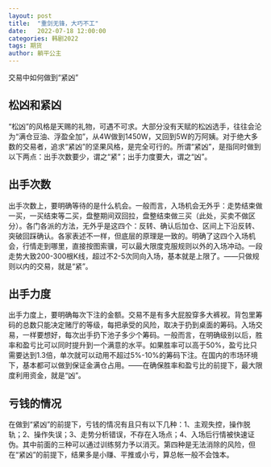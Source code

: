 ```yaml
---
layout: post
title:  "重剑无锋，大巧不工"
date:   2022-07-18 12:00:00
categories: 韩剧2022
tags: 期货
author: 躺平公主
---
```


交易中如何做到“紧凶”
## 松凶和紧凶
“松凶”的风格是天赐的礼物，可遇不可求。大部分没有天赋的松凶选手，往往会沦为“满仓豆油、浮盈全加”，从4W做到1450W，又回到5W的万阿姨。对于绝大多数的交易者，追求“紧凶”的坚果风格，是完全可行的。所谓“紧凶”，是指同时做到以下两点：出手次数要少，谓之“紧”；出手力度要大，谓之“凶”。
## 出手次数
出手次数上，要明确等待的是什么机会。一般而言，入场机会无外乎：走势结束做一买，一买结束等二买，盘整期间双回拉，盘整结束做三买（此处，买卖不做区分）。各门各派的方法，无外乎是这四个：反转、确认后加仓、区间上下沿反转、突破回踩确认。各家表述不一样，但底层的原理是一致的。明确了这四个入场机会，行情走到哪里，直接按图索骥，可以最大限度克服规则以外的入场冲动。一段走势大致200-300根K线，超过不2-5次同向入场，基本就是上限了。——只做规则以内的交易，就是“紧”。
## 出手力度
出手力度上，要明确每次下注的金额。交易不是有多大屁股穿多大裤衩。背包里筹码的总数只能决定赌厅的等级，每把承受的风险，取决于扔到桌面的筹码。入场交易，一样要想好，每次出手扔下池子多少个筹码。一般而言，在明确级别以后，胜率和盈亏比可以同时提升到一个满意的水平。如果胜率可以高于50%，盈亏比只需要达到1.3倍，单次就可以动用不超过5%-10%的筹码下注。在国内的市场环境下，基本都可以做到保证金满仓占用。——在确保胜率和盈亏比的前提下，最大限度利用资金，就是“凶”。
## 亏钱的情况
在做到“紧凶”的前提下，亏钱的情况有且只有以下几种：1、主观失控，操作脱轨；2、操作失误；3、走势分析错误，不存在入场点；4、入场后行情被快速证伪。其中前面的三种可以通过训练努力予以消灭。第四种是无法消除的风险，但在“紧凶”的前提下，结果多是小赚、平推或小亏，算总帐一般不会蚀本。
